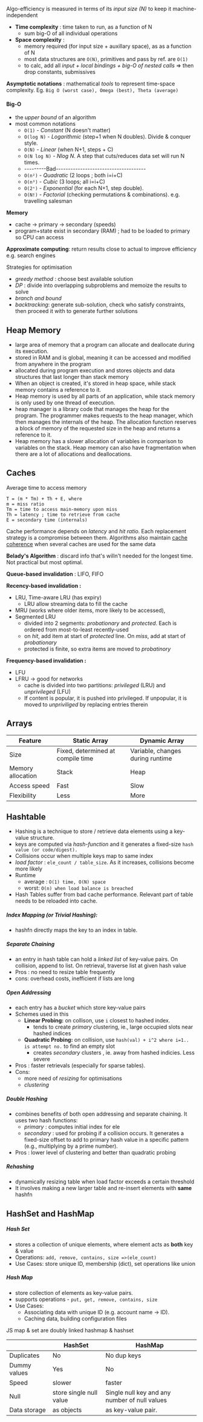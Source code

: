 Algo-efficiency is measured in terms of its *input size (N)* to keep it machine-independent
- **Time complexity** : time taken to run, as a function of N
	- sum big-O of all individual operations
- **Space complexity** : 
	- memory required (for input size + auxillary space), as as a function of N
	-  most data structures are `O(N)`, primitives and pass by ref. are `O(1)`
	- to calc, add all *input + local bindings + big-O of nested calls* => then drop constants, submissives

**Asymptotic notations** : mathematical *tools* to represent time-space complexity. Eg. `Big O (worst case), Omega (best), Theta (average)`
#### Big-O 
- the *upper bound* of an algorithm
- most common notations 
	- `O(1)` - *Constant* (N doesn't matter)
	- `O(log N)` - *Logarithmic* (step+1 when N doubles). Divide & conquer style.
	- `O(N)` - *Linear* (when N+1, steps + C)
	- `O(N log N)` - *Nlog N*. A step that cuts/reduces data set will run N times.
	- ---------Bad-------------------------------------
	- `O(n²)` - *Quadratic* (2 loops ; both i=i+C)
	- `O(n³)` - *Cubic* (3 loops; all i=i+C)
	- `O(2ⁿ)` - *Exponential* (for each N+1, step double).
	- `O(N!)` - *Factorial* (checking permutations & combinations). e.g. travelling salesman

**Memory**
- cache -> primary -> secondary (speeds)
- program+state exist in secondary (RAM) ; had to be loaded to primary so CPU can access

**Approximate computing**: return results close to actual to improve efficiency e.g. search engines

Strategies for optimisation
- *greedy method* : choose best available solution
- *DP* : divide into overlapping subproblems and memoize the results to solve
- *branch and bound*
- *backtracking*: generate sub-solution, check who satisfy constraints, then proceed it with to generate further solutions

## Heap Memory

- large area of memory that a program can allocate and deallocate during its execution. 
- stored in RAM and is global, meaning it can be accessed and modified from anywhere in the program
- allocated during program execution and stores objects and data structures that last longer than stack memory
- When an object is created, it's stored in heap space, while stack memory contains a reference to it. 
- Heap memory is used by all parts of an application, while stack memory is only used by one thread of execution. 
- heap manager is a library code that manages the heap for the program. The programmer makes requests to the heap manager, which then manages the internals of the heap. The allocation function reserves a block of memory of the requested size in the heap and returns a reference to it. 
- Heap memory has a slower allocation of variables in comparison to variables on the stack. Heap memory can also have fragmentation when there are a lot of allocations and deallocations. 

## Caches

Average time to access memory
```text
T = (m * Tm) + Th + E, where
m = miss ratio 
Tm = time to access main-memory upon miss
Th = latency ; time to retrieve from cache
E = secondary time (internals)
```

Cache performance depends on *latency* and *hit ratio*. Each replacement strategy is a compromise between them. Algorithms also maintain [cache coherence](https://en.wikipedia.org/wiki/Cache_coherence "Cache coherence") when several caches are used for the same data

**Belady's Algorithm** : discard info that's willn't needed for the longest time. Not practical but most optimal.

**Queue-based invalidation** : LIFO, FIFO

**Recency-based invalidation :** 
- LRU, Time-aware LRU (has expiry)
	-  LRU allow streaming data to fill the cache
- MRU (works where older items, more likely to be accessed), 
- Segmented LRU
	- divided into 2 segments: *probationary* and *protected*. Each is ordered from most-to-least recently-used
	- on *hit*, add item at start of *protected* line. On *miss*, add at start of *probationary*
	- protected is finite, so extra items are moved to *probatinory*

**Frequency-based invalidation :** 
- LFU
- LFRU -> good for networks
	- cache is divided into two partitions: *privileged* (LRU)  and *unprivileged* (LFU)
	- If content is popular, it is pushed into privileged. If unpopular, it is moved to *unpriviliged* by replacing entries therein

## Arrays

| Feature           | Static Array                      | Dynamic Array                    |
| ----------------- | --------------------------------- | -------------------------------- |
| Size              | Fixed, determined at compile time | Variable, changes during runtime |
| Memory allocation | Stack                             | Heap                             |
| Access speed      | Fast                              | Slow                             |
| Flexibility       | Less                              | More                             |
## Hashtable

- Hashing is a technique to store / retrieve data elements using a key-value structure.
- keys are computed via *hash-function* and it generates a fixed-size `hash value (or code/digest).`
- Collisions occur when multiple keys map to same index
- *load factor* : `ele_count / table_size`. As it increases, collisions become more likely
- Runtime
	- average : `O(1) time, O(N) space`
	- worst: `O(n) when load balance is breached`
- Hash Tables suffer from bad cache performance. Relevant part of table needs to be reloaded into cache.
##### Index Mapping (or Trivial Hashing): 
- hashfn directly maps the key to an index in table.
##### Separate Chaining
- an entry in hash table can hold a *linked list* of key-value pairs. On collision, append to list. On retrieval, traverse list at given hash value
- Pros : no need to resize table frequently
- cons: overhead costs, inefficient if lists are long
##### Open Addressing
- each entry has a *bucket* which store key-value pairs 
- Schemes used in this
	- **Linear Probing:** on collison, use `i` closest to hashed index. 
		- tends to create *primary* clustering, ie., large occupied slots near hashed indices
	- **Quadratic Probing:** on collision, use `hash(val) + i^2 where i=1.. is attempt no.` to find an empty slot
		- creates *secondary* clusters , ie. away from hashed indicies. Less severe
- Pros : faster retrievals (especially for sparse tables).
- Cons: 
	- more need of *resizing* for optimisations
	- *clustering*
##### Double Hashing
- combines benefits of both open addressing and separate chaining. It uses two hash functions:
	- *primary* : computes initial index for ele
	- *secondary* : used for probing if a collision occurs. It generates a fixed-size offset to  add to primary hash value in a specific pattern (e.g., multiplying by a prime number).
- Pros : lower level of clustering and better than quadratic probing

##### Rehashing
- dynamically resizing table when load factor exceeds a certain threshold
- It involves making a new larger table and re-insert elements with **same** hashfn

## HashSet and HashMap

##### Hash Set
- stores a collection of unique elements, where element acts as **both** key & value
- Operations: `add, remove, contains, size =>(ele_count)`
- Use Cases: store unique ID, membership (dict), set operations like union
##### Hash Map
- store collection of elements as key-value pairs.
- supports operations - `put, get, remove, contains, size`
- Use Cases:
    - Associating data with unique ID (e.g. account name -> ID).
    - Caching data, building configuration files

JS map & set are doubly linked hashmap & hashset

|              | HashSet                 | HashMap                                       |
| ------------ | ----------------------- | --------------------------------------------- |
| Duplicates   | No                      | No dup keys                                   |
| Dummy values | Yes                     | No                                            |
| Speed        | slower                  | faster                                        |
| Null         | store single null value | Single null key and any number of null values |
| Data storage | as objects              | as key-value pair.                            |
